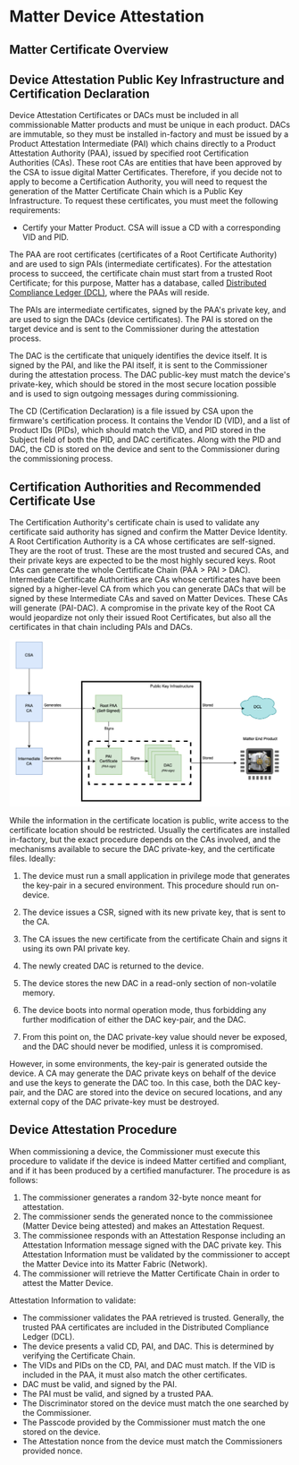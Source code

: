 # Matter Device Attestation

## Matter Certificate Overview

## Device Attestation Public Key Infrastructure and Certification Declaration

Device Attestation Certificates or DACs must be included in all commissionable Matter products and must be unique in each product. DACs are immutable, so they must be installed in-factory and must be issued by a Product Attestation Intermediate (PAI) which chains directly to a Product Attestation Authority (PAA), issued by specified root Certification Authorities (CAs). These root CAs are entities that have been approved by the CSA to issue digital Matter Certificates. Therefore, if you decide not to apply to become a Certification Authority, you will need to request the generation of the Matter Certificate Chain which is a Public Key Infrastructure. To request these certificates, you must meet the following requirements:

- Certify your Matter Product. CSA will issue a CD with a corresponding VID and PID.

The PAA are root certificates (certificates of a Root Certificate Authority) and are used to sign PAIs (intermediate certificates). For the attestation process to succeed, the certificate chain must start from a trusted Root Certificate; for this purpose, Matter has a database, called [Distributed Compliance Ledger (DCL)](https://webui.dcl.csa-iot.org/), where the PAAs will reside.

The PAIs are intermediate certificates, signed by the PAA's private key, and are used to sign the DACs (device certificates). The PAI is stored on the target device and is sent to the Commissioner during the attestation process.

The DAC is the certificate that uniquely identifies the device itself. It is signed by the PAI, and like the PAI itself, it is sent to the Commissioner during the attestation process. The DAC public-key must match the device's private-key, which should be stored in the most secure location possible and is used to sign outgoing messages during commissioning.

The CD (Certification Declaration) is a file issued by CSA upon the firmware's certification process. It contains the Vendor ID (VID), and a list of Product IDs (PIDs), which should match the VID, and PID stored in the Subject field of both the PID, and DAC certificates. Along with the PID and DAC, the CD is stored on the device and sent to the Commissioner during the commissioning process.

## Certification Authorities and Recommended Certificate Use

The Certification Authority's certificate chain is used to validate any certificate said authority has signed and confirm the Matter Device Identity. A Root Certification Authority is a CA whose certificates are self-signed. They are the root of trust. These are the most trusted and secured CAs, and their private keys are expected to be the most highly secured keys. Root CAs can generate the whole Certificate Chain (PAA > PAI > DAC). Intermediate Certificate Authorities are CAs whose certificates have been signed by a higher-level CA from which you can generate DACs that will be signed by these Intermediate CAs and saved on Matter Devices. These CAs will generate (PAI-DAC). A compromise in the private key of the Root CA would jeopardize not only their issued Root Certificates, but also all the certificates in that chain including PAIs and DACs.

![Certification Authorities](resources/certification-authorities.png)

While the information in the certificate location is public, write access to the certificate location should be restricted. Usually the certificates are installed in-factory, but the exact procedure depends on the CAs involved, and the mechanisms available to secure the DAC private-key, and the certificate files. Ideally:

1. The device must run a small application in privilege mode that generates the key-pair in a secured environment. This procedure should run on-device.

2. The device issues a CSR, signed with its new private key, that is sent to the CA.

3. The CA issues the new certificate from the certificate Chain and signs it using its own PAI private key.

4. The newly created DAC is returned to the device.

5. The device stores the new DAC in a read-only section of non-volatile memory.

6. The device boots into normal operation mode, thus forbidding any further modification of either the DAC key-pair, and the DAC.

7. From this point on, the DAC private-key value should never be exposed, and the DAC should never be modified, unless it is compromised.

However, in some environments, the key-pair is generated outside the device. A CA may generate the DAC private keys on behalf of the device and use the keys to generate the DAC too. In this case, both the DAC key-pair, and the DAC are stored into the device on secured locations, and any external copy of the DAC private-key must be destroyed.

## Device Attestation Procedure

When commissioning a device, the Commissioner must execute this procedure to validate if the device is indeed Matter certified and compliant, and if it has been produced by a certified manufacturer. The procedure is as follows:

1. The commissioner generates a random 32-byte nonce meant for attestation.
2. The commissioner sends the generated nonce to the commissionee (Matter Device being attested) and makes an Attestation Request.
3. The commissionee responds with an Attestation Response including an Attestation Information message signed with the DAC private key. This Attestation Information must be validated by the commissioner to accept the Matter Device into its Matter Fabric (Network).
4. The commissioner will retrieve the Matter Certificate Chain in order to attest the Matter Device.

Attestation Information to validate:

- The commissioner validates the PAA retrieved is trusted. Generally, the trusted PAA certificates are included in the Distributed Compliance Ledger (DCL).
- The device presents a valid CD, PAI, and DAC. This is determined by verifying the Certificate Chain.
- The VIDs and PIDs on the CD, PAI, and DAC must match. If the VID is included in the PAA, it must also match the other certificates.
- DAC must be valid, and signed by the PAI.
- The PAI must be valid, and signed by a trusted PAA.
- The Discriminator stored on the device must match the one searched by the Commissioner.
- The Passcode provided by the Commissioner must match the one stored on the device.
- The Attestation nonce from the device must match the Commissioners provided nonce.

